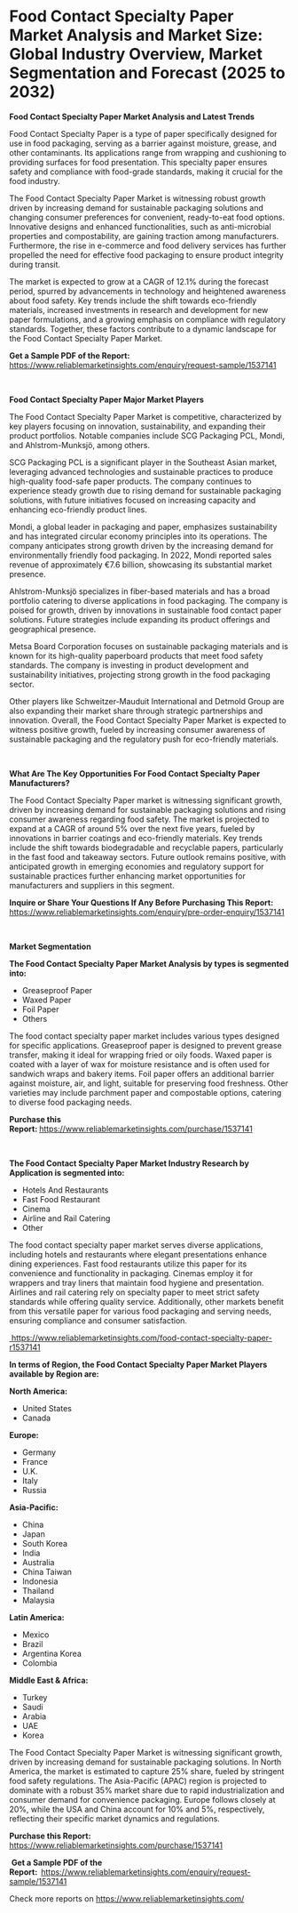 <p><h1>Food Contact Specialty Paper Market Analysis and Market Size: Global Industry Overview, Market Segmentation and Forecast (2025 to 2032)</h1></p><p><strong>Food Contact Specialty Paper Market Analysis and Latest Trends</strong></p>
<p><p>Food Contact Specialty Paper is a type of paper specifically designed for use in food packaging, serving as a barrier against moisture, grease, and other contaminants. Its applications range from wrapping and cushioning to providing surfaces for food presentation. This specialty paper ensures safety and compliance with food-grade standards, making it crucial for the food industry.</p><p>The Food Contact Specialty Paper Market is witnessing robust growth driven by increasing demand for sustainable packaging solutions and changing consumer preferences for convenient, ready-to-eat food options. Innovative designs and enhanced functionalities, such as anti-microbial properties and compostability, are gaining traction among manufacturers. Furthermore, the rise in e-commerce and food delivery services has further propelled the need for effective food packaging to ensure product integrity during transit.</p><p>The market is expected to grow at a CAGR of 12.1% during the forecast period, spurred by advancements in technology and heightened awareness about food safety. Key trends include the shift towards eco-friendly materials, increased investments in research and development for new paper formulations, and a growing emphasis on compliance with regulatory standards. Together, these factors contribute to a dynamic landscape for the Food Contact Specialty Paper Market.</p></p>
<p><strong>Get a Sample PDF of the Report:&nbsp;</strong> <a href="https://www.reliablemarketinsights.com/enquiry/request-sample/1537141?utm_campaign=1938&utm_medium=2&utm_source=Github&utm_content=ia&utm_term=02022025&utm_id=food-contact-specialty-paper">https://www.reliablemarketinsights.com/enquiry/request-sample/1537141</a></p>
<p>&nbsp;</p>
<p><strong>Food Contact Specialty Paper Major Market Players</strong></p>
<p><p>The Food Contact Specialty Paper Market is competitive, characterized by key players focusing on innovation, sustainability, and expanding their product portfolios. Notable companies include SCG Packaging PCL, Mondi, and Ahlstrom-Munksjö, among others.</p><p>SCG Packaging PCL is a significant player in the Southeast Asian market, leveraging advanced technologies and sustainable practices to produce high-quality food-safe paper products. The company continues to experience steady growth due to rising demand for sustainable packaging solutions, with future initiatives focused on increasing capacity and enhancing eco-friendly product lines.</p><p>Mondi, a global leader in packaging and paper, emphasizes sustainability and has integrated circular economy principles into its operations. The company anticipates strong growth driven by the increasing demand for environmentally friendly food packaging. In 2022, Mondi reported sales revenue of approximately €7.6 billion, showcasing its substantial market presence.</p><p>Ahlstrom-Munksjö specializes in fiber-based materials and has a broad portfolio catering to diverse applications in food packaging. The company is poised for growth, driven by innovations in sustainable food contact paper solutions. Future strategies include expanding its product offerings and geographical presence.</p><p>Metsa Board Corporation focuses on sustainable packaging materials and is known for its high-quality paperboard products that meet food safety standards. The company is investing in product development and sustainability initiatives, projecting strong growth in the food packaging sector.</p><p>Other players like Schweitzer-Mauduit International and Detmold Group are also expanding their market share through strategic partnerships and innovation. Overall, the Food Contact Specialty Paper Market is expected to witness positive growth, fueled by increasing consumer awareness of sustainable packaging and the regulatory push for eco-friendly materials.</p></p>
<p>&nbsp;</p>
<p><strong>What Are The Key Opportunities For Food Contact Specialty Paper Manufacturers?</strong></p>
<p><p>The Food Contact Specialty Paper market is witnessing significant growth, driven by increasing demand for sustainable packaging solutions and rising consumer awareness regarding food safety. The market is projected to expand at a CAGR of around 5% over the next five years, fueled by innovations in barrier coatings and eco-friendly materials. Key trends include the shift towards biodegradable and recyclable papers, particularly in the fast food and takeaway sectors. Future outlook remains positive, with anticipated growth in emerging economies and regulatory support for sustainable practices further enhancing market opportunities for manufacturers and suppliers in this segment.</p></p>
<p><strong>Inquire or Share Your Questions If Any Before Purchasing This Report:</strong> <a href="https://www.reliablemarketinsights.com/enquiry/pre-order-enquiry/1537141?utm_campaign=1938&utm_medium=2&utm_source=Github&utm_content=ia&utm_term=02022025&utm_id=food-contact-specialty-paper">https://www.reliablemarketinsights.com/enquiry/pre-order-enquiry/1537141</a></p>
<p>&nbsp;</p>
<p><strong>Market Segmentation</strong></p>
<p><strong>The Food Contact Specialty Paper Market Analysis by types is segmented into:</strong></p>
<p><ul><li>Greaseproof Paper</li><li>Waxed Paper</li><li>Foil Paper</li><li>Others</li></ul></p>
<p><p>The food contact specialty paper market includes various types designed for specific applications. Greaseproof paper is designed to prevent grease transfer, making it ideal for wrapping fried or oily foods. Waxed paper is coated with a layer of wax for moisture resistance and is often used for sandwich wraps and bakery items. Foil paper offers an additional barrier against moisture, air, and light, suitable for preserving food freshness. Other varieties may include parchment paper and compostable options, catering to diverse food packaging needs.</p></p>
<p><strong>Purchase this Report:&nbsp;</strong><a href="https://www.reliablemarketinsights.com/purchase/1537141?utm_campaign=1938&utm_medium=2&utm_source=Github&utm_content=ia&utm_term=02022025&utm_id=food-contact-specialty-paper">https://www.reliablemarketinsights.com/purchase/1537141</a></p>
<p>&nbsp;</p>
<p><strong>The Food Contact Specialty Paper Market Industry Research by Application is segmented into:</strong></p>
<p><ul><li>Hotels And Restaurants</li><li>Fast Food Restaurant</li><li>Cinema</li><li>Airline and Rail Catering</li><li>Other</li></ul></p>
<p><p>The food contact specialty paper market serves diverse applications, including hotels and restaurants where elegant presentations enhance dining experiences. Fast food restaurants utilize this paper for its convenience and functionality in packaging. Cinemas employ it for wrappers and tray liners that maintain food hygiene and presentation. Airlines and rail catering rely on specialty paper to meet strict safety standards while offering quality service. Additionally, other markets benefit from this versatile paper for various food packaging and serving needs, ensuring compliance and consumer satisfaction.</p></p>
<p><a href="https://www.reliablemarketinsights.com/food-contact-specialty-paper-r1537141?utm_campaign=1938&utm_medium=2&utm_source=Github&utm_content=ia&utm_term=02022025&utm_id=food-contact-specialty-paper">&nbsp;https://www.reliablemarketinsights.com/food-contact-specialty-paper-r1537141</a></p>
<p><strong>In terms of Region, the Food Contact Specialty Paper Market Players available by Region are:</strong></p>
<p>
    <p> <strong> North America: </strong>
        <ul>
            <li>United States</li>
            <li>Canada</li>
        </ul>
        </p> 
    <p> <strong> Europe: </strong>
        <ul>
            <li>Germany</li>
            <li>France</li>
            <li>U.K.</li>
            <li>Italy</li>
            <li>Russia</li>
        </ul>
        </p> 
    <p> <strong> Asia-Pacific: </strong>
        <ul>
            <li>China</li>
            <li>Japan</li>
            <li>South Korea</li>
            <li>India</li>
            <li>Australia</li>
            <li>China Taiwan</li>
            <li>Indonesia</li>
            <li>Thailand</li>
            <li>Malaysia</li>
        </ul>
        </p> 
    <p> <strong> Latin America: </strong>
        <ul>
            <li>Mexico</li>
            <li>Brazil</li>
            <li>Argentina Korea</li>
            <li>Colombia</li>
        </ul>
        </p> 
    <p> <strong> Middle East & Africa: </strong>
        <ul>
            <li>Turkey</li>
            <li>Saudi</li>
            <li>Arabia</li>
            <li>UAE</li>
            <li>Korea</li>
        </ul>
    </p>
    </p>
<p><p>The Food Contact Specialty Paper Market is witnessing significant growth, driven by increasing demand for sustainable packaging solutions. In North America, the market is estimated to capture 25% share, fueled by stringent food safety regulations. The Asia-Pacific (APAC) region is projected to dominate with a robust 35% market share due to rapid industrialization and consumer demand for convenience packaging. Europe follows closely at 20%, while the USA and China account for 10% and 5%, respectively, reflecting their specific market dynamics and regulations.</p></p>
<p><strong>Purchase this Report: </strong><a href="https://www.reliablemarketinsights.com/purchase/1537141?utm_campaign=1938&utm_medium=2&utm_source=Github&utm_content=ia&utm_term=02022025&utm_id=food-contact-specialty-paper">https://www.reliablemarketinsights.com/purchase/1537141</a></p>
<p>&nbsp;<strong>Get a Sample PDF of the Report:&nbsp;&nbsp;</strong><a href="https://www.reliablemarketinsights.com/enquiry/request-sample/1537141?utm_campaign=1938&utm_medium=2&utm_source=Github&utm_content=ia&utm_term=02022025&utm_id=food-contact-specialty-paper">https://www.reliablemarketinsights.com/enquiry/request-sample/1537141</a></p>
<p><strong></strong></p>
<p>Check more reports on <a href="https://www.reliablemarketinsights.com/?utm_campaign=1938&utm_medium=2&utm_source=Github&utm_content=ia&utm_term=02022025&utm_id=food-contact-specialty-paper">https://www.reliablemarketinsights.com/</a></p>